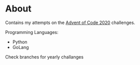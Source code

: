 # About

Contains my attempts on the [Advent of Code 2020](https://adventofcode.com) challenges.

Programming Languages:
- Python
- GoLang

Check branches for yearly challanges